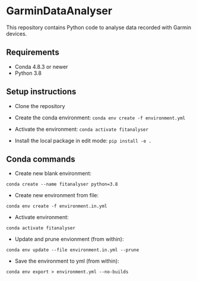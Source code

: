 # GarminDataAnalyser

This repository contains Python code to analyse data recorded with Garmin devices.

## Requirements

- Conda 4.8.3 or newer
- Python 3.8

## Setup instructions

- Clone the repository

- Create the conda environment: 
`conda env create -f environment.yml`

- Activate the environment: 
`conda activate fitanalyser`

- Install the local package in edit mode:
`pip install -e .`

## Conda commands

- Create new blank environment: 
```
conda create --name fitanalyser python=3.8
```

- Create new environment from file:
```
conda env create -f environment.in.yml
```

- Activate environment:
```
conda activate fitanalyser
```

- Update and prune envionment (from within):
```
conda env update --file environment.in.yml --prune
```

- Save the environment to yml (from within):
```
conda env export > environment.yml --no-builds
```
